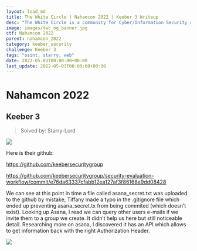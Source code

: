 ```yaml
---
layout: load_md
title: The White Circle | Nahamcon 2022 | Keeber 3 Writeup
desc: "The White Circle is a community for Cyber/Information Security students, enthusiasts and professionals. You can discuss anything related to Security, share your knowledge with others, get help when you need it and proceed further in your journey with amazing people from all over the world."
image: images/twc_og_banner.jpg
ctf: Nahamcon 2022
parent: nahamcon_2022
category: keeber_security
challenge: Keeber 3
tags: "osint, starry, web"
date: 2022-05-03T00:00:00+00:00
last_update: 2022-05-03T00:00:00+00:00
---
```


<h1 class="heading card-title white-text">Nahamcon 2022</h1>

## Keeber 3
> Solved by: Starry-Lord

![](https://i.imgur.com/nTVVuT3.png)

Here is their github:

https://github.com/keebersecuritygroup

https://github.com/keebersecuritygroup/security-evaluation-workflow/commit/e76da63337cfabb12ea127af3f86168e9dd08428


We can see at this point in time a file called asana_secret.txt was uploaded to the github by mistake, Tiffany made a typo in the .gitignore file which ended up preventing asana_secret.tx from being commited (which doesn’t exist).
Looking up Asana, I read we can query other users e-mails if we invite them to a group we create. It didn’t help us here but still noticeable detail.
Researching more on asana, I discovered it has an API which allows to get information back with the right Authorization Header.

![](https://i.imgur.com/qcH4mkz.png)

